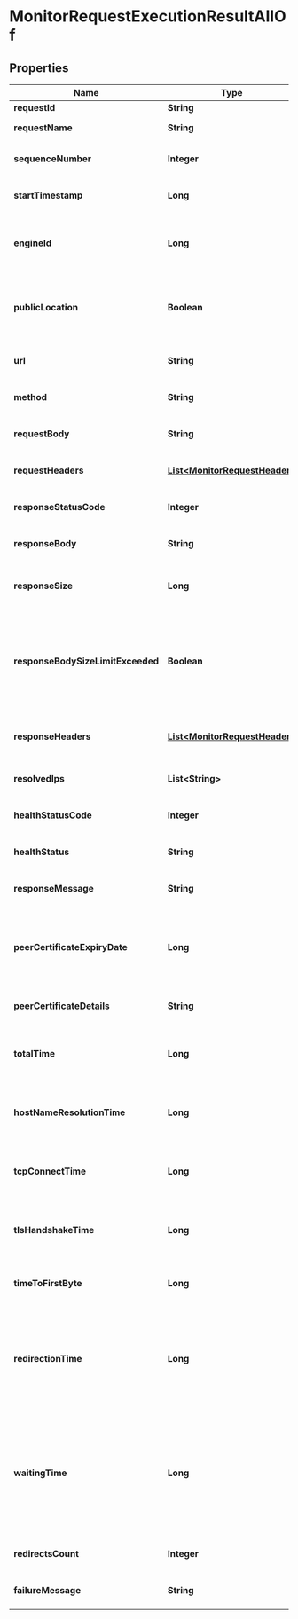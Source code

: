 

# MonitorRequestExecutionResultAllOf


## Properties

| Name | Type | Description | Notes |
|------------ | ------------- | ------------- | -------------|
|**requestId** | **String** | Request id. |  [optional] |
|**requestName** | **String** | Request name. |  [optional] |
|**sequenceNumber** | **Integer** | Request&#39;s sequence number. |  [optional] |
|**startTimestamp** | **Long** | Request start timestamp. |  [optional] |
|**engineId** | **Long** | VUC&#39;s id on which monitor&#39;s request was executed. |  [optional] |
|**publicLocation** | **Boolean** | Flag informs whether request was executed on public location. |  [optional] |
|**url** | **String** | Request URL address. |  [optional] |
|**method** | **String** | Request method type. |  [optional] |
|**requestBody** | **String** | Request&#39;s request body. |  [optional] |
|**requestHeaders** | [**List&lt;MonitorRequestHeader&gt;**](MonitorRequestHeader.md) | A list of request&#39;s headers |  [optional] |
|**responseStatusCode** | **Integer** | Request&#39;s response status code. |  [optional] |
|**responseBody** | **String** | Request&#39;s response body. |  [optional] |
|**responseSize** | **Long** | Request&#39;s response size in bytes. |  [optional] |
|**responseBodySizeLimitExceeded** | **Boolean** | A flag indicating that the response payload size limit of 10MB has been exceeded. |  [optional] |
|**responseHeaders** | [**List&lt;MonitorRequestHeader&gt;**](MonitorRequestHeader.md) | A list of request&#39;s response headers |  [optional] |
|**resolvedIps** | **List&lt;String&gt;** | Request&#39;s resolved ips.&#39; |  [optional] |
|**healthStatusCode** | **Integer** | Request&#39;s health status code. |  [optional] |
|**healthStatus** | **String** | Request&#39;s health status. |  [optional] |
|**responseMessage** | **String** | Request&#39;s response message.&#39; |  [optional] |
|**peerCertificateExpiryDate** | **Long** | An expiry date of the first SSL certificate from the certificate chain. |  [optional] |
|**peerCertificateDetails** | **String** | Request&#39;s certificate details. |  [optional] |
|**totalTime** | **Long** | A total request time measured in ms. |  [optional] |
|**hostNameResolutionTime** | **Long** | A hostname resolution time measured in ms. |  [optional] |
|**tcpConnectTime** | **Long** | A TCP connect time measured in ms. |  [optional] |
|**tlsHandshakeTime** | **Long** | A TLS handshake time measured in ms. |  [optional] |
|**timeToFirstByte** | **Long** | A time to first byte measured in ms. |  [optional] |
|**redirectionTime** | **Long** | Total number of milliseconds spent on handling all redirect requests, measured in ms. |  [optional] |
|**waitingTime** | **Long** | Waiting time (time to first byte - (DNS lookup time + TCP connect time + TLS handshake time), measured in ms. |  [optional] |
|**redirectsCount** | **Integer** | Number of request&#39;s redirects. |  [optional] |
|**failureMessage** | **String** | Request&#39;s failure message. |  [optional] |



